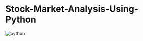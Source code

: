 # Stock-Market-Analysis-Using-Python

![python](https://github.com/user-attachments/assets/96612b90-2402-4418-aac1-d68aebc634e3)
